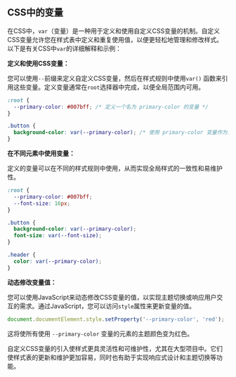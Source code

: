 ## CSS中的变量

在CSS中，`var`（变量）是一种用于定义和使用自定义CSS变量的机制。自定义CSS变量允许您在样式表中定义和重复使用值，以便更轻松地管理和修改样式。以下是有关CSS中`var`的详细解释和示例：

**定义和使用CSS变量：**

您可以使用`--`前缀来定义自定义CSS变量，然后在样式规则中使用`var()` 函数来引用这些变量。定义变量通常在`root`选择器中完成，以便全局范围内可用。

```css
:root {
  --primary-color: #007bff; /* 定义一个名为 primary-color 的变量 */
}

.button {
  background-color: var(--primary-color); /* 使用 primary-color 变量作为背景颜色 */
}
```

**在不同元素中使用变量：**

定义的变量可以在不同的样式规则中使用，从而实现全局样式的一致性和易维护性。

```css
:root {
  --primary-color: #007bff;
  --font-size: 16px;
}

.button {
  background-color: var(--primary-color);
  font-size: var(--font-size);
}

.header {
  color: var(--primary-color);
}
```

**动态修改变量值：**

您可以使用JavaScript来动态修改CSS变量的值，以实现主题切换或响应用户交互的需求。通过JavaScript，您可以访问`style`属性来更新变量的值。

```javascript
document.documentElement.style.setProperty('--primary-color', 'red');
```

这将使所有使用 `--primary-color` 变量的元素的主题颜色变为红色。

自定义CSS变量的引入使样式更具灵活性和可维护性，尤其在大型项目中。它们使样式表的更新和维护更加容易，同时也有助于实现响应式设计和主题切换等功能。
